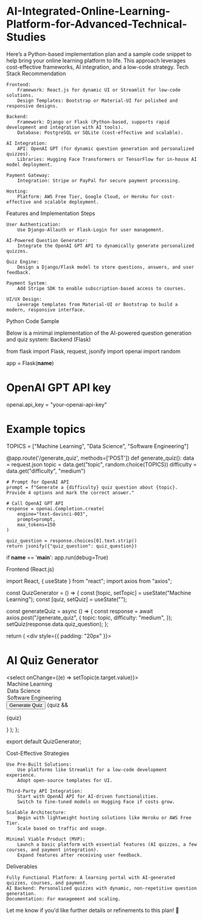 # AI-Integrated-Online-Learning-Platform-for-Advanced-Technical-Studies
Here’s a Python-based implementation plan and a sample code snippet to help bring your online learning platform to life. This approach leverages cost-effective frameworks, AI integration, and a low-code strategy.
Tech Stack Recommendation

    Frontend:
        Framework: React.js for dynamic UI or Streamlit for low-code solutions.
        Design Templates: Bootstrap or Material-UI for polished and responsive designs.

    Backend:
        Framework: Django or Flask (Python-based, supports rapid development and integration with AI tools).
        Database: PostgreSQL or SQLite (cost-effective and scalable).

    AI Integration:
        API: OpenAI GPT (for dynamic question generation and personalized quizzes).
        Libraries: Hugging Face Transformers or TensorFlow for in-house AI model deployment.

    Payment Gateway:
        Integration: Stripe or PayPal for secure payment processing.

    Hosting:
        Platform: AWS Free Tier, Google Cloud, or Heroku for cost-effective and scalable deployment.

Features and Implementation Steps

    User Authentication:
        Use Django-Allauth or Flask-Login for user management.

    AI-Powered Question Generator:
        Integrate the OpenAI GPT API to dynamically generate personalized quizzes.

    Quiz Engine:
        Design a Django/Flask model to store questions, answers, and user feedback.

    Payment System:
        Add Stripe SDK to enable subscription-based access to courses.

    UI/UX Design:
        Leverage templates from Material-UI or Bootstrap to build a modern, responsive interface.

Python Code Sample

Below is a minimal implementation of the AI-powered question generation and quiz system:
Backend (Flask)

from flask import Flask, request, jsonify
import openai
import random

app = Flask(__name__)

# OpenAI GPT API key
openai.api_key = "your-openai-api-key"

# Example topics
TOPICS = ["Machine Learning", "Data Science", "Software Engineering"]

@app.route('/generate_quiz', methods=['POST'])
def generate_quiz():
    data = request.json
    topic = data.get("topic", random.choice(TOPICS))
    difficulty = data.get("difficulty", "medium")
    
    # Prompt for OpenAI API
    prompt = f"Generate a {difficulty} quiz question about {topic}. Provide 4 options and mark the correct answer."
    
    # Call OpenAI GPT API
    response = openai.Completion.create(
        engine="text-davinci-003",
        prompt=prompt,
        max_tokens=150
    )
    
    quiz_question = response.choices[0].text.strip()
    return jsonify({"quiz_question": quiz_question})

if __name__ == '__main__':
    app.run(debug=True)

Frontend (React.js)

import React, { useState } from "react";
import axios from "axios";

const QuizGenerator = () => {
  const [topic, setTopic] = useState("Machine Learning");
  const [quiz, setQuiz] = useState("");

  const generateQuiz = async () => {
    const response = await axios.post("/generate_quiz", {
      topic: topic,
      difficulty: "medium",
    });
    setQuiz(response.data.quiz_question);
  };

  return (
    <div style={{ padding: "20px" }}>
      <h1>AI Quiz Generator</h1>
      <select onChange={(e) => setTopic(e.target.value)}>
        <option value="Machine Learning">Machine Learning</option>
        <option value="Data Science">Data Science</option>
        <option value="Software Engineering">Software Engineering</option>
      </select>
      <button onClick={generateQuiz}>Generate Quiz</button>
      {quiz && <p>{quiz}</p>}
    </div>
  );
};

export default QuizGenerator;

Cost-Effective Strategies

    Use Pre-Built Solutions:
        Use platforms like Streamlit for a low-code development experience.
        Adopt open-source templates for UI.

    Third-Party API Integration:
        Start with OpenAI API for AI-driven functionalities.
        Switch to fine-tuned models on Hugging Face if costs grow.

    Scalable Architecture:
        Begin with lightweight hosting solutions like Heroku or AWS Free Tier.
        Scale based on traffic and usage.

    Minimal Viable Product (MVP):
        Launch a basic platform with essential features (AI quizzes, a few courses, and payment integration).
        Expand features after receiving user feedback.

Deliverables

    Fully Functional Platform: A learning portal with AI-generated quizzes, courses, and payment.
    AI Backend: Personalized quizzes with dynamic, non-repetitive question generation.
    Documentation: For management and scaling.

Let me know if you'd like further details or refinements to this plan! 🚀
